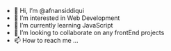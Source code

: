 - 👋 Hi, I’m @afnansiddiqui
- 👀 I’m interested in Web Development 
- 🌱 I’m currently learning JavaScript
- 💞️ I’m looking to collaborate on any frontEnd projects
- 📫 How to reach me ...

<!---
afnansiddiqui/afnansiddiqui is a ✨ special ✨ repository because its `README.md` (this file) appears on your GitHub profile.
You can click the Preview link to take a look at your changes.
--->
